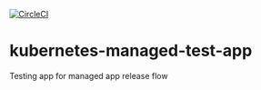 [![CircleCI](https://circleci.com/gh/giantswarm/kubernetes-test-app.svg?style=svg)](https://circleci.com/gh/giantswarm/kubernetes-test-app)
# kubernetes-managed-test-app
Testing app for managed app release flow

